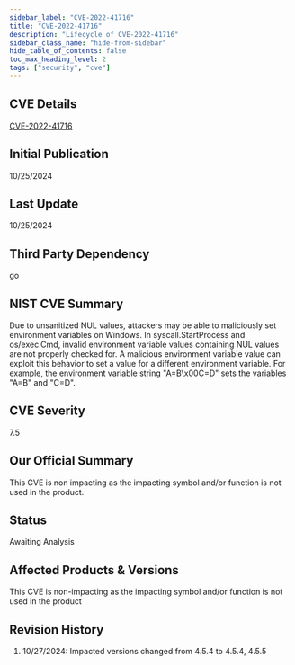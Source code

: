 ```yaml
---
sidebar_label: "CVE-2022-41716"
title: "CVE-2022-41716"
description: "Lifecycle of CVE-2022-41716"
sidebar_class_name: "hide-from-sidebar"
hide_table_of_contents: false
toc_max_heading_level: 2
tags: ["security", "cve"]
---
```


## CVE Details

[CVE-2022-41716](https://nvd.nist.gov/vuln/detail/CVE-2022-41716)

## Initial Publication

10/25/2024

## Last Update

10/25/2024

## Third Party Dependency

go

## NIST CVE Summary

Due to unsanitized NUL values, attackers may be able to maliciously set environment variables on Windows. In
syscall.StartProcess and os/exec.Cmd, invalid environment variable values containing NUL values are not properly checked
for. A malicious environment variable value can exploit this behavior to set a value for a different environment
variable. For example, the environment variable string "A=B\\x00C=D" sets the variables "A=B" and "C=D".

## CVE Severity

7.5

## Our Official Summary

This CVE is non impacting as the impacting symbol and/or function is not used in the product.

## Status

Awaiting Analysis

## Affected Products & Versions

This CVE is non-impacting as the impacting symbol and/or function is not used in the product

## Revision History

1. 10/27/2024: Impacted versions changed from 4.5.4 to 4.5.4, 4.5.5
